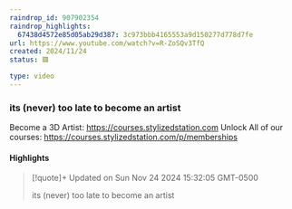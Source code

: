 ```yaml
---
raindrop_id: 907902354
raindrop_highlights:
  67438d4572e85d05ab29d387: 3c973bbb4165553a9d150277d778d7fe
url: https://www.youtube.com/watch?v=R-ZoSQv3TfQ
created: 2024/11/24
status: 🟥

type: video
---
```



### its (never) too late to become an artist

Become a 3D Artist: https://courses.stylizedstation.com
Unlock All of our courses: https://courses.stylizedstation.com/p/memberships

#### Highlights

> [!quote]+ Updated on Sun Nov 24 2024 15:32:05 GMT-0500
>
> its (never) too late to become an artist
